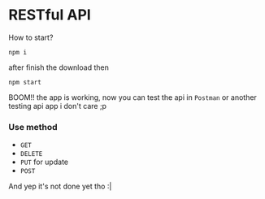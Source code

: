 # RESTful API
How to start?

```
npm i
```

after finish the download then

```
npm start
```

BOOM!! the app is working, now you can test the api in `Postman` or another testing api app i don't care ;p

### Use method
- `GET`
- `DELETE`
- `PUT` for update
- `POST`

And yep it's not done yet tho :|